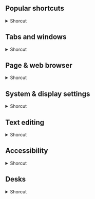 ## Popular shortcuts
<details>
           <summary>Shorcut</summary>

Shortcut | Description
------------ | -------------
Press Ctrl + Show Windows  | Take a screenshot
Press Shift + Ctrl + Show windows , then click and drag | Take a partial screenshot
Press Power button + Volume down button. | Take a screenshot on tablets
Press Shift + Ctrl + Show windows , then select a screenshot feature from the toolbar. | To access more screenshot features
Press and hold the Power button and then select “Screen capture,” or, select time and then select Screen capture. Learn more about screenshot features. | To access more screenshot features on tablets
Press Search  + Alt. Or press Launcher  + Alt. | Turn Caps Lock on or off
Press Search  + L. Or press Launcher  + L. | Lock your screen
Press Shift + Ctrl + q (twice) | Sign out of your Google Account
Press Ctrl + Alt + / (forward slash) | See all keyboard shortcuts

</details>

## Tabs and windows
<details>
           <summary>Shorcut</summary>
           
Description | Shortcut
------------ | -------------
Open a new window | Ctrl + n
Open a new window in Incognito mode | Shift + Ctrl + n
Open a new tab | Ctrl + t
Open a file in the browser | Ctrl + o
Close the current tab | Ctrl + w
Close the current window | Shift + Ctrl + w
Reopen the last tab or window you closed | Shift + Ctrl + t
Go to tabs 1-8 in the window | Ctrl + 1 through Ctrl + 8
Go to the last tab in the window | Ctrl + 9
Go to the next tab in the window | Ctrl + Tab
Go to the previous tab in the window | Shift + Ctrl + Tab
Switch quickly between windows | Press & hold Alt, tap Tab until you get to the window you want to open, then release. You can also press & hold Alt, then tap Tab, and select a window with the left or right arrow keys, mouse, or touch.
Open the window you used least recently | Press & hold Shift + Alt, tap Tab until you get to the window you want to open, then release.
Go to previous page in your browsing history | Alt + Left arrow 
Go to the next page in your browsing history | Alt + Right arrow 
Open the link in a new tab in the background | Press Ctrl and click a link
Open the link in a new tab and switch to the new tab | Press Shift + Ctrl and click a link
Open the link in a new window | Press Shift and click a link
Open the link in the tab | Drag the link to the tab's address bar
Open the link in a new tab | Drag the link to a blank area on the tab strip
Open the webpage in a new tab | Type a web address (URL) in the address bar, then press Alt + Enter
Return the tab to its original position | While dragging the tab, press Esc
Dock a window on the left | Alt + [ (left square bracket)
Maximize window | Alt + =
Minimize window | Alt + \- (minus)
Dock a window on the right | Alt + ] (right square bracket)
Switch windows between screens (when your Chromebook is connected to a monitor) | Search  + Alt + m (or) Launcher  + Alt + m
</details>

## Page & web browser
<details>
           <summary>Shorcut</summary>
           
Description | Shortcut
------------ | -------------
Page up | Alt + Up arrow 
Page down | Alt + Down arrow 
Scroll down the web page | Space bar
Go to top of page | Ctrl + Alt + Up arrow 
Go to bottom of page | Ctrl + Alt + Down arrow 
Print your current page | Ctrl + p
Save your current page | Ctrl + s
Reload your current page | Ctrl + r
Reload your current page without using cached content | Shift + Ctrl + r
Zoom in on the page | Ctrl and +
Zoom out on the page | Ctrl and - (minus)
Reset zoom level | Ctrl + 0
Stop the loading of your current page | Esc
Right-click a link | Press Alt and click a link
Open the link in a new tab in the background | Press Ctrl and click a link
Save the link as a bookmark | Drag link to bookmarks bar
Save your current webpage as a bookmark | Ctrl + d
Save all open pages in your current window as bookmarks in a new folder | Shift + Ctrl + d
Search the current page | Ctrl + f
Go to the next match for your search | Ctrl + g or Enter
Go to the previous match for your search | Shift + Ctrl + g or Shift + Enter
Go to an inactive information field | Alt + Shift + a
Perform a Google search | Ctrl + k (or) 
Ctrl + e
Add www. and .com to your input in the address bar, then open the page | Ctrl + Enter
View page source | Ctrl + u
Show or hide the Developer Tools panel | Shift + Ctrl + i
Navigate to selected section in the Developer Tools panel | Ctrl + Shift + c
Open the Console tab in the Developer Tools panel | Shift + Ctrl + j
Show or hide the bookmarks bar | Shift + Ctrl + b
Show the toolbar | Alt + Shift + t
Navigate to selected selection in the Developer Tools panel | Ctrl + Shift + c
Open the History page | Ctrl + h
Open the Downloads page | Ctrl + j
Delete selected Autofill suggestion when filling out a form | Shift + Alt + Backspace
</details>

## System & display settings
<details>
           <summary>Shorcut</summary>
           
Description | Shortcut
------------ | -------------
Open the Files app | Shift + Alt + m
Preview a file in the Files app | Select the file, then press Space
Display hidden files in the Files app | Ctrl + . (period)
Open the status area (where the time appears) | Shift + Alt + s
Click icons 1-8 on your shelf | Alt + 1 through Alt + 8
Click the last icon on your shelf | Alt + 9
Use function keys | Search  + your preferred function key (or) Launcher  + your preferred function key
See your notifications | Shift + Alt + n
Change screen resolution | Shift + Ctrl and + or - (minus)
Reset screen resolution to default | Shift + Ctrl + 0
Rotate screen 90 degrees | Shift + Ctrl + Rotate 
Switch to the next user | Ctrl + Alt + . (period)
Switch to the previous user | Ctrl + Alt + , (comma)
</details>

## Text editing
<details>
           <summary>Shorcut</summary>
           
Description | Shortcut
------------ | -------------
Turn Caps Lock on or off | Search  + Alt (or) Launcher  + Alt
Select everything on the page | Ctrl + a
Select the content in the address bar | Ctrl + L or Alt + d
Select the next word or letter | Shift + Ctrl + Right arrow  
Select text to the end of the line | Search  + Shift + Right arrow  (or) Launcher  + Shift + Right arrow 
Select text to the beginning of the line | Search  + Shift + Left arrow  (or) Launcher  + Shift + Left arrow 
Select previous word or letter | Shift + Ctrl + Left arrow 
Move to the end of the next word | Ctrl + Right arrow 
Move to the start of the previous word | Ctrl + Left arrow 
Move to beginning of the line | Search  + Left arrow  (or) Launcher  + Left arrow 
Move to end of the line | Search  + Right arrow  (or) Launcher  + Right Arrow 
Go to end of document | Search  + Ctrl + Right arrow  (or) Launcher  + Ctrl + Right arrow 
Go to beginning of document | Search  + Ctrl + Left arrow  (or) Launcher  + Ctrl + Left arrow  
Open clipboard menu | Launcher  + v (or) Search  + v
Copy selected content to the clipboard | Ctrl + c
Paste content from the clipboard | Ctrl + v
Paste content when clipboard menu is open | Enter
Paste content from the clipboard as plain text | Shift + Ctrl + v
Cut | Ctrl + x
Delete the previous word | Ctrl + Backspace
Delete the next letter (forward delete) | Alt + Backspace
Undo your last action | Ctrl + z
Redo your last action | Shift + Ctrl + z
Switch between the keyboard languages you've set | Shift + Ctrl + Space
Switch to the previous keyboard language you were using. | Ctrl + Space
Insert an emoji | Search  + Shift + Space (or) Launcher  + Shift + Space
</details>

## Accessibility
<details>
           <summary>Shorcut</summary>
           
Description | Shortcut
------------ | -------------
Turn ChromeVox (spoken feedback) on or off | Ctrl + Alt + z
Turn on high contrast mode | Search  + Ctrl + h (or) Launcher  + Ctrl + h
Magnify your whole screen | Ctrl + Search  + m (or)Ctrl + Launcher  + m
Magnify part of your screen | Ctrl + Search  + d (or) Ctrl + Launcher  + d
Move around in fullscreen-magnifier mode | Ctrl + Alt + Up , Down , Left , or Right 
Highlight the launcher button on your shelf | Shift + Alt + L
Highlight the next item on your shelf | Shift + Alt + L, then Tab (or) Shift + Alt + L, then Right arrow 
Highlight the previous item on your shelf | Shift + Alt + L, then Shift + Tab (or) Shift + Alt + L, then Left arrow 
Open the highlighted button on your shelf | Shift + Alt + L, then Space (or)  Shift + Alt + L, then Enter
Remove the highlight from a button on your shelf | Shift + Alt + L, then Esc
Switch focus between: 1. Status area (where the time appears) 2. Launcher 3. Address bar 4. Bookmarks bar (if visible) 5. The webpage that's open 6. Downloads bar (if visible) | Ctrl + Back  or Ctrl + Forward 
Highlight the bookmarks bar (if shown) | Shift + Alt + b
Highlight the row with the address bar | Shift + Alt + t
Open right-click menu for highlighted item | Search  + Shift + Increase volume  (or) Launcher  + Shift + Increase volume 
Move an app icon up, down or to the side in the launcher | Ctrl + Up , Down , Left , or Right 
Move an app in or out of a folder in the launcher | Ctrl + Shift + Up , Down , Left , or Right 
</details>

## Desks
<details>
           <summary>Shorcut</summary>
           
Description | Shortcut
------------ | -------------
Create a new desk | Search  + Shift + =
Switch to a different desk | Search  + [ or ] (left or right square bracket)
Move a window to a different desk | Shift + Search  + [ or ] (left or right square bracket)
View all windows in your desk | Alt + Tab
View a different window in your desk | Hold Alt and press Tab
View a different window in your current desk | Select Current desk
View windows across all desks | Select All desk
</details>
